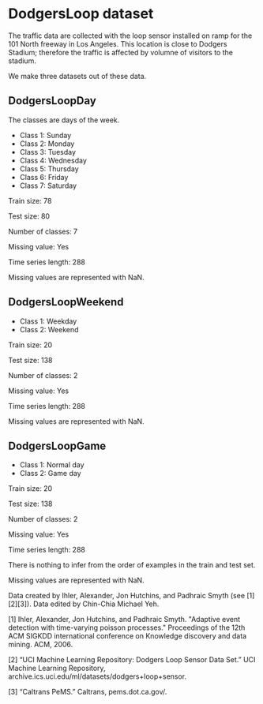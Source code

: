 # DodgersLoop dataset

The traffic data are collected with the loop sensor installed on ramp for the 101 North freeway in Los Angeles. This location is close to Dodgers Stadium; therefore the traffic is affected by volumne of visitors to the stadium. 

We make three datasets out of these data.

## DodgersLoopDay

The classes are days of the week.

- Class 1: Sunday
- Class 2: Monday
- Class 3: Tuesday
- Class 4: Wednesday
- Class 5: Thursday 
- Class 6: Friday
- Class 7: Saturday 

Train size: 78

Test size: 80

Number of classes: 7

Missing value: Yes

Time series length: 288

Missing values are represented with NaN.

## DodgersLoopWeekend

- Class 1: Weekday
- Class 2: Weekend

Train size: 20

Test size: 138

Number of classes: 2

Missing value: Yes

Time series length: 288

Missing values are represented with NaN.

## DodgersLoopGame

- Class 1: Normal day
- Class 2: Game day

Train size: 20

Test size: 138

Number of classes: 2

Missing value: Yes

Time series length: 288

There is nothing to infer from the order of examples in the train and test set.

Missing values are represented with NaN.

Data created by Ihler, Alexander, Jon Hutchins, and Padhraic Smyth (see [1][2][3]). Data edited by Chin-Chia Michael Yeh. 

[1] Ihler, Alexander, Jon Hutchins, and Padhraic Smyth. "Adaptive event detection with time-varying poisson processes." Proceedings of the 12th ACM SIGKDD international conference on Knowledge discovery and data mining. ACM, 2006.

[2] “UCI Machine Learning Repository: Dodgers Loop Sensor Data Set.” UCI Machine Learning Repository, archive.ics.uci.edu/ml/datasets/dodgers+loop+sensor.

[3] “Caltrans PeMS.” Caltrans, pems.dot.ca.gov/.
